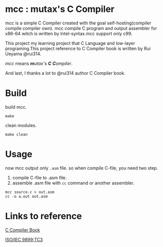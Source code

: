 # mcc : mutax's C Compiler
mcc is a simple C Compiler created with the goal self-hosting(compiler compile compiler own). mcc compile C program and output assembler for x86-64 witch is written by Intel-syntax.mcc support only c99.

This project my learning project that C Language and low-layer programing.This project reference to C Compiler book is written by Rui Ueyama @rui314.

*mcc* means ***m**utax's* ***C*** ***C**ompiler*. 

And last, I thanks a lot to @rui314 author C Compiler book.

# Build
build mcc.
``` Shell
make
```

clean modules.
``` Shell
make clean
```
# Usage
now mcc output only `.asm` file.
so when compile C-file, you need two step.
1. compile C-file to .asm file.
2. assemble .asm file with `cc` command or another assembler.
``` Shell
mcc source.c > out.asm
cc -o a.out out.asm
```


# Links to reference
[C Compiler Book](https://www.sigbus.info/compilerbook)

[ISO/IEC 9899:TC3](https://port70.net/~nsz/c/c99/n1256.html)
